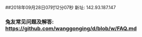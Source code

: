 ##2018年09月28日07时12分07秒 新址: 142.93.187.147
### 兔友常见问题及解答: https://github.com/wanggonging/d/blob/w/FAQ.md
